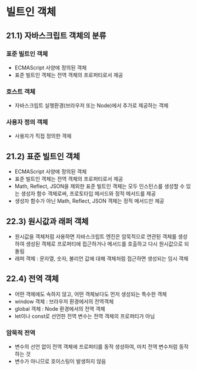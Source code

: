 # 빌트인 객체

## 21.1) 자바스크립트 객체의 분류
### 표준 빌트인 객체
- ECMAScript 사양에 정의된 객체
- 표준 빌트인 객체는 전역 객체의 프로퍼티로서 제공
### 호스트 객체
- 자바스크립트 실행환경(브라우저 또는 Node)에서 추가로 제공하는 객체
### 사용자 정의 객체
- 사용자가 직접 정의한 객체

## 21.2) 표준 빌트인 객체
- ECMAScript 사양에 정의된 객체
- 표준 빌트인 객체는 전역 객체의 프로퍼티로서 제공
- Math, Reflect, JSON을 제외한 표준 빌트인 객체는 모두 인스턴스를 생성할 수 있는 생성자 함수 객체로써, 프로토타입 메서드와 정적 메서드를 제공
- 생성자 함수가 아닌 Math, Reflect, JSON 객체는 정적 메서드만 제공

## 22.3) 원시값과 래퍼 객체
- 원시값을 객체처럼 사용하면 자바스크립트 엔진은 암묵적으로 연관된 객체를 생성하여 생성된 객체로 프로퍼티에 접근하거나 메서드를 호출하고 다시 원시값으로 되돌림
- 래퍼 객체 : 문자열, 숫자, 불리언 값에 대해 객체처럼 접근하면 생성되는 임시 객체

## 22.4) 전역 객체
- 어떤 객체에도 속하지 않고, 어떤 객체보다도 먼저 생성되는 특수한 객체
- window 객체 : 브라우저 환경에서의 전역객체
- global 객체 : Node 환경에서의 전역 객체
- let이나 const로 선언한 전역 변수는 전역 객체의 프로퍼티가 아님
### 암묵적 전역
- 변수의 선언 없이 전역 객체에 프로퍼티를 동적 생성하여, 마치 전역 변수처럼 동작하는 것
- 변수가 아니므로 호이스팅이 발생하지 않음